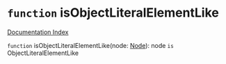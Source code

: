 # `function` isObjectLiteralElementLike

[Documentation Index](../README.md)

`function` isObjectLiteralElementLike(node: [Node](../interface.Node/README.md)): node `is` ObjectLiteralElementLike
